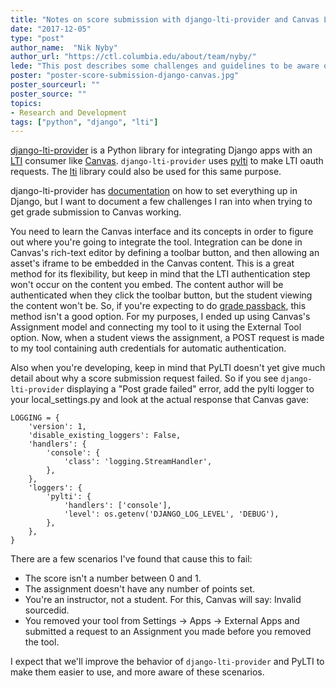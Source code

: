 ```yaml
---
title: "Notes on score submission with django-lti-provider and Canvas LMS"
date: "2017-12-05"
type: "post"
author_name:  "Nik Nyby"
author_url: "https://ctl.columbia.edu/about/team/nyby/"
lede: "This post describes some challenges and guidelines to be aware of when integrating a Django application with Canvas."
poster: "poster-score-submission-django-canvas.jpg"
poster_sourceurl: ""
poster_source: ""
topics: 
- Research and Development
tags: ["python", "django", "lti"]
---
```


[django-lti-provider](https://github.com/ccnmtl/django-lti-provider)
is a Python library for integrating Django apps with an
[LTI](http://www.imsglobal.org/activity/learning-tools-interoperability)
consumer like
[Canvas](https://www.canvaslms.com/). `django-lti-provider` uses
[pylti](https://github.com/mitodl/pylti) to make LTI oauth
requests. The [lti](https://github.com/pylti/lti) library could also
be used for this same purpose.

django-lti-provider has
[documentation](https://github.com/ccnmtl/django-lti-provider#documentation)
on how to set everything up in Django, but I want to document a few
challenges I ran into when trying to get grade submission to Canvas
working.

You need to learn the Canvas interface and its concepts in order to
figure out where you're going to integrate the tool. Integration can
be done in Canvas's rich-text editor by defining a toolbar button, and
then allowing an asset's iframe to be embedded in the Canvas
content. This is a great method for its flexibility, but keep in mind
that the LTI authentication step won't occur on the content you
embed. The content author will be authenticated when they click the
toolbar button, but the student viewing the content won't be. So, if
you're expecting to do [grade passback](https://canvas.instructure.com/doc/api/file.assignment_tools.html), 
this method isn't a good
option. For my purposes, I ended up using Canvas's Assignment model and
connecting my tool to it using the External Tool option. Now, when a
student views the assignment, a POST request is made to my tool
containing auth credentials for automatic authentication.

Also when you're developing, keep in mind that PyLTI doesn't yet give
much detail about why a score submission request failed. So if you see
`django-lti-provider` displaying a "Post grade failed" error, add the
pylti logger to your local_settings.py and look at the actual response
that Canvas gave:

```
LOGGING = {
    'version': 1,
    'disable_existing_loggers': False,
    'handlers': {
        'console': {
            'class': 'logging.StreamHandler',
        },
    },
    'loggers': {
        'pylti': {
            'handlers': ['console'],
            'level': os.getenv('DJANGO_LOG_LEVEL', 'DEBUG'),
        },
    },
}
```

There are a few scenarios I've found that cause this to fail:

* The score isn't a number between 0 and 1.
* The assignment doesn't have any number of points set.
* You're an instructor, not a student. For this, Canvas will say:
  Invalid sourcedid.
* You removed your tool from Settings -> Apps -> External Apps and
  submitted a request to an Assignment you made before you removed the
  tool.

I expect that we'll improve the behavior of `django-lti-provider` and
PyLTI to make them easier to use, and more aware of these scenarios.
